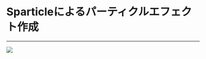 # Sparticleによるパーティクルエフェクト作成
***
<div class="center">
<a href="http://www.effecthub.com/item/751" target="_blank"><img src="contents/img/img1.jpg"></a>
</div>

